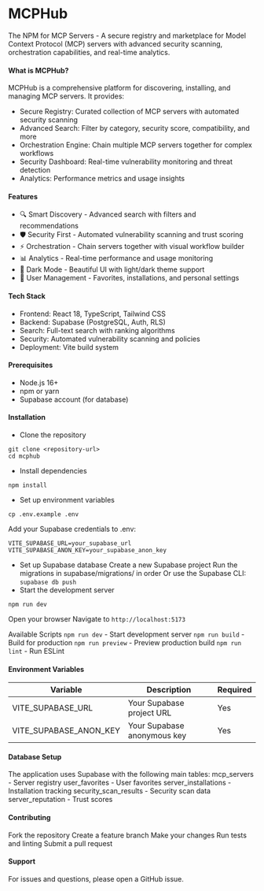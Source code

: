 # MCPHub
The NPM for MCP Servers - A secure registry and marketplace for Model Context Protocol (MCP) servers with advanced security scanning, orchestration capabilities, and real-time analytics.

#### What is MCPHub?
MCPHub is a comprehensive platform for discovering, installing, and managing MCP servers. It provides:

- Secure Registry: Curated collection of MCP servers with automated security scanning<br>
- Advanced Search: Filter by category, security score, compatibility, and more<br>
- Orchestration Engine: Chain multiple MCP servers together for complex workflows<br>
- Security Dashboard: Real-time vulnerability monitoring and threat detection<br>
- Analytics: Performance metrics and usage insights<br>

#### Features
- 🔍 Smart Discovery - Advanced search with filters and recommendations<br>
- 🛡️ Security First - Automated vulnerability scanning and trust scoring<br>
- ⚡ Orchestration - Chain servers together with visual workflow builder<br>
- 📊 Analytics - Real-time performance and usage monitoring<br>
- 🌙 Dark Mode - Beautiful UI with light/dark theme support<br>
- 🔐 User Management - Favorites, installations, and personal settings<br>

#### Tech Stack
- Frontend: React 18, TypeScript, Tailwind CSS<br>
- Backend: Supabase (PostgreSQL, Auth, RLS)<br>
- Search: Full-text search with ranking algorithms<br>
- Security: Automated vulnerability scanning and policies<br>
- Deployment: Vite build system<br>

#### Prerequisites
- Node.js 16+
- npm or yarn
- Supabase account (for database)

#### Installation
- Clone the repository
```
git clone <repository-url>
cd mcphub
```
- Install dependencies
```
npm install
```
- Set up environment variables
```
cp .env.example .env
```
Add your Supabase credentials to .env:
```
VITE_SUPABASE_URL=your_supabase_url
VITE_SUPABASE_ANON_KEY=your_supabase_anon_key
```
- Set up Supabase database
Create a new Supabase project
Run the migrations in supabase/migrations/ in order
Or use the Supabase CLI: `supabase db push`
- Start the development server
```
npm run dev
```
Open your browser
Navigate to `http://localhost:5173`

Available Scripts
`npm run dev` - Start development server
`npm run build` - Build for production
`npm run preview` - Preview production build
`npm run lint` - Run ESLint

#### Environment Variables
| Variable | Description | Required |
| -------- | ----------- | -------- |
| VITE_SUPABASE_URL	| Your Supabase project URL	| Yes |
| VITE_SUPABASE_ANON_KEY | Your Supabase anonymous key | Yes |

#### Database Setup
The application uses Supabase with the following main tables:
mcp_servers - Server registry
user_favorites - User favorites
server_installations - Installation tracking
security_scan_results - Security scan data
server_reputation - Trust scores

#### Contributing
Fork the repository
Create a feature branch
Make your changes
Run tests and linting
Submit a pull request

#### Support
For issues and questions, please open a GitHub issue.
